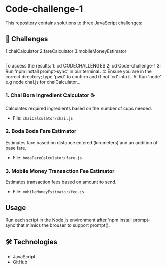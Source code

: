 # Code-challenge-1

This repository contains solutions to three JavaScript challenges:

## 🧪 Challenges
1:chaiCalculator
2:fareCalculator
3:mobileMoneyEstimator
##
 To access the results:
 1: cd CODECHALLENGES
 2: cd Code-challenge-1
 3: Run 'npm install prompt-sync' in our terminal.
 4:  Ensure you are in the correct directory; type 'pwd' to confirm and if not 'cd' into it.
 5: Run 'node' e.g node chai.js for chaiCalculator...
### 1. Chai Bora Ingredient Calculator ☕
Calculates required ingredients based on the number of cups needed.

- File: `chaiCalculator/chai.js`

### 2. Boda Boda Fare Estimator 
Estimates fare based on distance entered (kilometers) and an addition of base fare.

- File: `bodaFareCalculator/fare.js`

### 3. Mobile Money Transaction Fee Estimator 
Estimates transaction fees based on amount to send.

- File: `mobileMoneyEstimator/fee.js`

##  Usage
Run each script in the  Node.js environment after 'npm install prompt-sync'that mimics the brouser to support prompt().

## 🛠 Technologies
- JavaScript 
- GitHub 